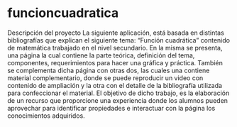 # funcioncuadratica
Descripción  del proyecto
La siguiente aplicación, está basada en distintas bibliografías que  explican el siguiente tema: “Función cuadrática” contenido de matemática  trabajado en el nivel secundario. En la misma se presenta, una página la cual contiene la parte teórica, definición del tema, componentes, requerimientos para hacer una  gráfica y práctica.
También se complementa dicha página con otras dos,  las cuales una contiene material complementario, donde se puede reproducir un video con contenido de ampliación y la otra con el detalle de la bibliografía utilizada para confeccionar el material.
El objetivo de dicho trabajo, es la elaboración de un  recurso  que proporcione  una experiencia donde los alumnos  pueden aprovechar para identificar propiedades e interactuar  con la página  los conocimientos adquiridos.   
